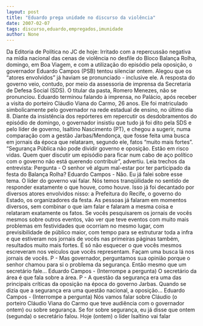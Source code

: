 ```yaml
---
layout: post
title: "Eduardo prega unidade no discurso da violência"
date: 2007-02-07
tags: discurso,eduardo,empregados,imunidade
author: None
---
```

Da Editoria de Política no&nbsp;JC de hoje: 
Irritado com a repercussão negativa na mídia nacional das cenas de violência no desfile do Bloco Balança Rolha, domingo, em Boa Viagem, e com a utilização do episódio pela oposição, o governador Eduardo Campos (PSB) tentou silenciar ontem. 
Alegou que os “atores envolvidos” já haviam se pronunciado - inclusive ele. A resposta do governo veio, contudo, por meio da assessoria de imprensa da Secretaria de Defesa Social (SDS). O titular da pasta, Romero Menezes, não se pronunciou. Eduardo terminou falando à imprensa, no Palácio, após receber a visita do porteiro Cláudio Viana do Carmo, 26 anos. 
Ele foi matriculado simbolicamente pelo governador na rede estadual de ensino, no último dia 8. Diante da insistência dos repórteres em repercutir os desdobramentos do episódio de domingo, o governador insistiu que tudo já foi dito pela SDS e pelo líder de governo, Isaltino Nascimento (PT), e chegou a sugerir, numa comparação com a gestão Jarbas/Mendonça, que fosse feita uma busca em jornais da época que relataram, segundo ele, fatos “muito mais fortes”. 
“Segurança Pública não pode dividir governo e oposição. Estão em risco vidas. Quem quer discutir um episódio para ficar num cabo de aço político com o governo não está querendo contribuir”, advertiu. 
Leia trechos da entrevista: 
Pergunta&nbsp;- O senhor vê algum mal-estar por ter participado da festa do Balança Rolha?
Eduardo Campos - Não. Eu já falei sobre esse tema. O líder do governo vai falar. Nós temos tranqüilidade no sentido de responder exatamente o que houve, como houve. Isso já foi decantado por diversos atores envolvidos nisso: a Prefeitura do Recife, o governo do Estado, os organizadores da festa. 
As pessoas já falaram em momentos diversos, sem combinar o que iam falar e falaram a mesma coisa e relataram exatamente os fatos. Se vocês pesquisarem os jornais de vocês mesmos sobre outros eventos, vão ver que teve eventos com muito mais problemas em festividades que ocorriam no mesmo lugar, com previsibilidade de público maior, com tempo para se estruturar toda a infra e que estiveram nos jornais de vocês nas primeiras páginas também, resultados muito mais fortes. 
É só não esquecer o que vocês mesmos escreveram nos veículos que vocês representam. Façam uma busca lá nos jornais de vocês.
P&nbsp;- Mas governador, perguntamos sua opinião porque o senhor chamou para si o problema da segurança. Então mesmo que um secretário fale...
Eduardo Campos - (Interrompe a pergunta) O secretário da área é que fala sobre a área.
P&nbsp;- A questão da segurança era uma das principais críticas da oposição na época do governo Jarbas. Quando se dizia que a segurança era uma questão nacional, a oposição...
Eduardo Campos - (Interrompe a pergunta) Nós vamos falar sobre Cláudio (o porteiro Cláudio Viana do Carmo que teve audiência com o governador ontem) ou sobre segurança. Se for sobre segurança, eu já disse que ontem (segunda) o secretário falou. Hoje (ontem) o líder Isaltino vai falar 